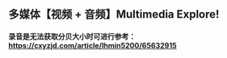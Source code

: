 ## 多媒体【视频 + 音频】Multimedia Explore!

####  录音是无法获取分贝大小时可进行参考：https://cxyzjd.com/article/lhmin5200/65632915

